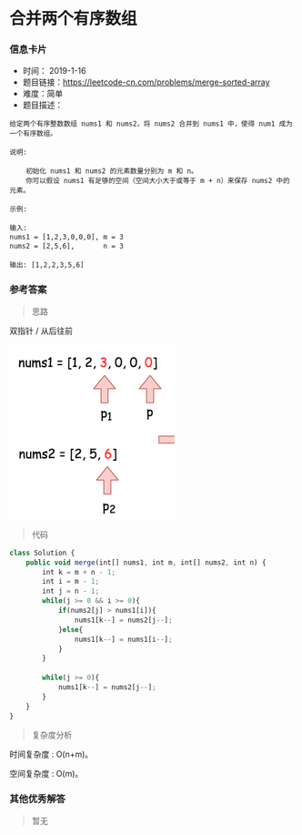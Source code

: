 # 合并两个有序数组

### 信息卡片

- 时间： 2019-1-16
- 题目链接：https://leetcode-cn.com/problems/merge-sorted-array
- 难度：简单
- 题目描述：

```
给定两个有序整数数组 nums1 和 nums2，将 nums2 合并到 nums1 中，使得 num1 成为一个有序数组。

说明:

    初始化 nums1 和 nums2 的元素数量分别为 m 和 n。
    你可以假设 nums1 有足够的空间（空间大小大于或等于 m + n）来保存 nums2 中的元素。

示例:

输入:
nums1 = [1,2,3,0,0,0], m = 3
nums2 = [2,5,6],       n = 3

输出: [1,2,2,3,5,6]
```



### 参考答案

> 思路

双指针 / 从后往前

![](../assets/4.8.png)



> 代码


```js
class Solution {
    public void merge(int[] nums1, int m, int[] nums2, int n) {
        int k = m + n - 1;
        int i = m - 1;
        int j = n - 1;
        while(j >= 0 && i >= 0){
            if(nums2[j] > nums1[i]){
                nums1[k--] = nums2[j--];
            }else{
                nums1[k--] = nums1[i--];
            }
        }

        while(j >= 0){
            nums1[k--] = nums2[j--];
        }
    }
}
```



> 复杂度分析

时间复杂度 : O(n+m)。

空间复杂度 : O(m)。



### 其他优秀解答

> 暂无



